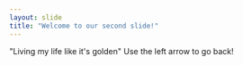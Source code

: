 ```yaml
---
layout: slide
title: "Welcome to our second slide!"
---
```

"Living my life like it's golden"
Use the left arrow to go back!
